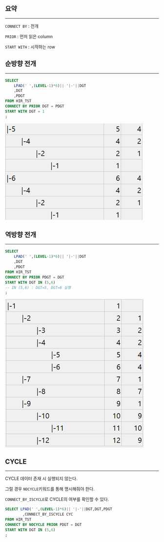 ## 요약

---

`CONNECT BY` : 전개

`PRIOR` : 먼저 읽은 column

`START WITH` : 시작하는 row

## 순방향 전개

---

```sql
SELECT 
	LPAD(' ',(LEVEL-1)*6)|| '|-'||DGT
	,DGT
	,PDGT
FROM HIR_TST
CONNECT BY PRIOR DGT = PDGT
START WITH DGT = 1
;
```

![Untitled](/img/계층1.png)

## 역방향 전개

---

```sql
SELECT 
	LPAD(' ',(LEVEL-1)*6)|| '|-'||DGT
	,DGT
	,PDGT
FROM HIR_TST
CONNECT BY PRIOR PDGT = DGT
START WITH DGT IN (5,6)
-- IN (5,6) : DGT=5, DGT=6 실행
;
```

![Untitled](/img/계층2.png)

## CYCLE

---

CYCLE 데이터 존재 시 실행되지 않는다.

그럴 경우 `NOCYCLE`키워드를 통해 명시해줘야 한다.

`CONNECT_BY_ISCYCLE`로 CYCLE의 여부를 확인할 수 있다.

```sql
SELECT LPAD(' ',(LEVEL-1)*6)|| '|-'||DGT,DGT,PDGT
		,CONNECT_BY_ISCYCLE CYC
FROM HIR_TST
CONNECT BY NOCYCLE PRIOR PDGT = DGT
START WITH DGT IN (5,6)
;
```